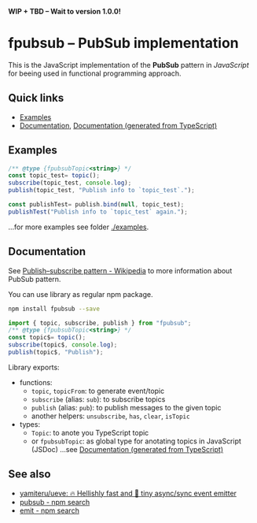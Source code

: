 **WIP + TBD – Wait to version 1.0.0!**

# fpubsub – PubSub implementation
This is the JavaScript implementation of the **PubSub** pattern in *JavaScript* for beeing used in functional programming approach.

## Quick links
- [Examples](#examples)
- [Documentation](#documentation), [Documentation (generated from TypeScript)](./docs/README.md)

## Examples
```js
/** @type {fpubsubTopic<string>} */
const topic_test= topic();
subscribe(topic_test, console.log);
publish(topic_test, "Publish info to `topic_test`.");

const publishTest= publish.bind(null, topic_test);
publishTest("Publish info to `topic_test` again.");
```
…for more examples see folder [./examples](./examples).

## Documentation
See [Publish–subscribe pattern - Wikipedia](https://en.wikipedia.org/wiki/Publish%E2%80%93subscribe_pattern) to more information about PubSub pattern.

You can use library as regular npm package.
```bash
npm install fpubsub --save
```
```js
import { topic, subscribe, publish } from "fpubsub";
/** @type {fpubsubTopic<string>} */
const topic$= topic();
subscribe(topic$, console.log);
publish(topic$, "Publish");
```

Library exports:
- functions:
	- `topic`, `topicFrom`: to generate event/topic
	- `subscribe` (alias: `sub`): to subscribe topics
	- `publish` (alias: `pub`): to publish messages to the given topic
	- another helpers: `unsubscribe`, `has`, `clear`, `isTopic`
- types:
	- `Topic`: to anote you TypeScript topic
	- or `fpubsubTopic`: as global type for anotating topics in JavaScript (JSDoc)
…see [Documentation (generated from TypeScript)](./docs/README.md)

## See also
- [yamiteru/ueve: 🔥 Hellishly fast and 🤏 tiny async/sync event emitter](https://github.com/yamiteru/ueve)
- [pubsub - npm search](https://www.npmjs.com/search?q=pubsub)
- [emit - npm search](https://www.npmjs.com/search?q=emit)
